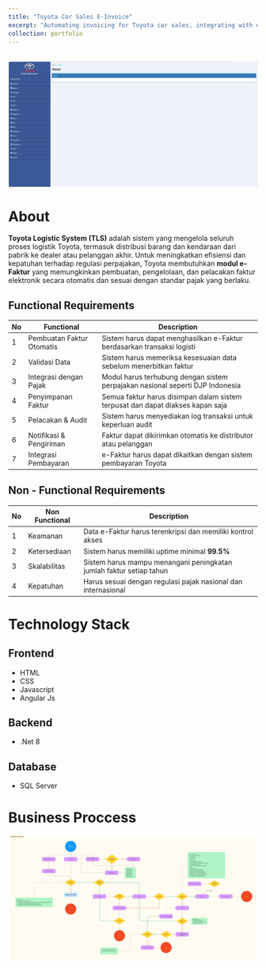 ```yaml
---
title: "Toyota Car Sales E-Invoice"
excerpt: "Automating invoicing for Toyota car sales, integrating with existing ERP systems.<br/><img src='/images/ToyotaCarSalesE-Invoice.png'>"
collection: portfolio
---
```


<br />

<img src='/images/index_tls.png'>

# About

**Toyota Logistic System (TLS)** adalah sistem yang mengelola seluruh proses logistik Toyota, termasuk distribusi barang dan kendaraan dari pabrik ke dealer atau pelanggan akhir. Untuk meningkatkan efisiensi dan kepatuhan terhadap regulasi perpajakan, Toyota membutuhkan **modul e-Faktur** yang memungkinkan pembuatan, pengelolaan, dan pelacakan faktur elektronik secara otomatis dan sesuai dengan standar pajak yang berlaku.

## Functional Requirements

| No  | Functional                | Description                                                                     |
|-----|---------------------------|---------------------------------------------------------------------------------|
|1    | Pembuatan Faktur Otomatis | Sistem harus dapat menghasilkan e-Faktur berdasarkan transaksi logisti          |
|2    | Validasi Data             | Sistem harus memeriksa kesesuaian data sebelum menerbitkan faktur               |
|3    | Integrasi dengan Pajak    | Modul harus terhubung dengan sistem perpajakan nasional seperti DJP Indonesia   |
|4    | Penyimpanan Faktur        | Semua faktur harus disimpan dalam sistem terpusat dan dapat diakses kapan saja  |
|5    | Pelacakan & Audit         | Sistem harus menyediakan log transaksi untuk keperluan audit                    |
|6    | Notifikasi & Pengiriman   | Faktur dapat dikirimkan otomatis ke distributor atau pelanggan                  |
|7    | Integrasi Pembayaran      | e-Faktur harus dapat dikaitkan dengan sistem pembayaran Toyota                  |

## Non - Functional Requirements

| No  | Non Functional              | Description                                                           |
|-----|-----------------------------|-----------------------------------------------------------------------|
|1    | Keamanan                    | Data e-Faktur harus terenkripsi dan memiliki kontrol akses            |
|2    | Ketersediaan                | Sistem harus memiliki uptime minimal **99.5%**                        |
|3    | Skalabilitas                | Sistem harus mampu menangani peningkatan jumlah faktur setiap tahun   |
|4    | Kepatuhan                   | Harus sesuai dengan regulasi pajak nasional dan internasional         |

# Technology Stack

## Frontend

- HTML
- CSS
- Javascript
- Angular Js

## Backend

- .Net 8

## Database

- SQL Server

# Business Proccess

<img src='/images/tls_faktur.png'>
